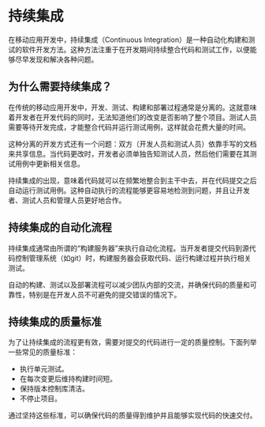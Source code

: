 # 持续集成

在移动应用开发中，持续集成（Continuous Integration）是一种自动化构建和测试的软件开发方法。这种方法注重于在开发期间持续整合代码和测试工作，以便能够尽早发现和解决各种问题。

## 为什么需要持续集成？

在传统的移动应用开发中，开发、测试、构建和部署过程通常是分离的。这就意味着开发者在开发代码的同时，无法知道他们的改变是否影响了整个项目。测试人员需要等待开发完成，才能整合代码并运行测试用例，这样就会花费大量的时间。

这种分离的开发方式还有一个问题：双方（开发人员和测试人员）依靠手写的文档来共享信息。当代码更改时，开发者必须单独告知测试人员，然后他们需要在其测试用例中更新相关信息。

持续集成的出现，意味着代码就可以在频繁地整合到主干中去，并在代码提交之后自动运行测试用例。这种自动执行的流程能够更容易地检测到问题，并且让开发者、测试人员和管理人员更好地合作。

## 持续集成的自动化流程

持续集成通常由所谓的“构建服务器”来执行自动化流程。当开发者提交代码到源代码控制管理系统（如git）时，构建服务器会获取代码、运行构建过程并执行相关测试。

自动的构建、测试以及部署流程可以减少团队内部的交流，并确保代码的质量和可靠性，特别是在开发人员不可避免的提交错误的情况下。

## 持续集成的质量标准

为了让持续集成的流程更有效，需要对提交的代码进行一定的质量控制。下面列举一些常见的质量标准：

- 执行单元测试。
- 在每次变更后维持构建时间短。
- 保持版本控制库清洁。
- 不停止项目。

通过坚持这些标准，可以确保代码的质量得到维护并且能够实现代码的快速交付。